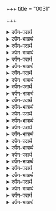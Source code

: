 +++
title = "0031"

+++
<details><summary>दर्पण-पदार्थ</summary>

पद्अर्थ: अंम्रितु = आत्मक जीवन देने वाला नाम रस। बिखिआ = माया। बिडाणी = बेगानी। धरमु = (मनुष्य जीवन के) फर्ज। अनदिनु = हर रोज। विहाणी = बीतती है। मनमुख = अपने मन के पीछे चलने वाला। अंध = (माया के मोह में) अंधे। चेतही = याद करते हैं।1।
</details>

<details><summary>दर्पण-भाषार्थ</summary>

अर्थ: अपने मन के पीछे चलने वाले लोग आत्मिक जीवन देने वाला नाम-रस छोड़ के माया में मस्त रहते हैं। (और माया की खातिर) औरों की (सेवा खुशामद) करते फिरते हैं। (इस तरह वह) अपना (मनुष्य जनम का) फर्ज भुला बैठते हैं। (पर) समझते नहीं, और (उनकी उम्र) हर वक्त दुख में बीतती जाती है। (माया के मोह में) अंधे हुए मनमुख परमात्मा को नहीं याद करते। पानी के बिना ही डूब मरते हैं। (भाव, विकारों में गलतान हो के आत्मिक मौत मरते हैं और प्राप्त भी कुछ नहीं होता)।1।
</details>

<details><summary>दर्पण-पदार्थ</summary>

पद्अर्थ: भजहु = भागो, जाओ। अंतरि = हृदय में।1। रहाउ।
</details>

<details><summary>दर्पण-भाषार्थ</summary>

अर्थ: हे (मेरे) मन! सदा परमात्मा की शरण पड़ा रह। (पर परमात्मा की शरण गुरु के शब्द द्वारा ही प्राप्त होती है) जब गुरु का शब्द हृदय में आ बसे, तब परमात्मा (हृदय में से) नहीं बिसरता।1। रहाउ।
</details>

<details><summary>दर्पण-पदार्थ</summary>

पद्अर्थ: दुसटी = दुष्टता, बदी, नीचता। पति = इज्जत। मनमुखि = मनमुख ने।2।
</details>

<details><summary>दर्पण-भाषार्थ</summary>

अर्थ: मनमुख का ये शरीर माया का पुतला बना रहता है (भाव, मनमुख माया के हाथों में नाचता रहता है)। मनमुख के हृदय में अहम् भाव टिका रहता है और विकारों की बुराई टिकी रहती है। उसका जगत में आना-जाना पैदा होना मरना हमेशा बना रहता है। मनमुख ने (लोक परलोक में) आदर-सत्कार भी गवा लिया।  
जिस ने सत्गुरू की बताई हुई सेवा की, उसने आत्मक आनन्द प्राप्त कर लिया। उसकी ज्योति प्रभु की ज्योति में मिली रहती है।2।
</details>

<details><summary>दर्पण-पदार्थ</summary>

पद्अर्थ: सुखाली = सुख+आलय, सुखों का घर, सुख देने वाली। जतु = विकारों की ओर से रोक। सतु = ऊँचा आचरण। तपु = सेवा। मंनि = मन में। अनंदि = आनंद में।3।
</details>

<details><summary>दर्पण-भाषार्थ</summary>

अर्थ: सतगुय की बताई हुई सेवा बहुत सुख देने वाली है (जो मनुष्य सेवा करता है वह) जो कुछ इच्छा करता है वही फल हासिल कर लेता है। गुरु की बताई सेवा ही जत सत तप (का मूल) है। (गुरमुख का) शरीर पवित्र हो जाता है। वह परमात्मा के नाम को अपने मन में बसा लेता है। गुरमुख दिन रात हर वक्त आत्मिक आनन्द में टिका रहता है, प्रीतम प्रभु को मिल के वह आत्मक सुख भोगता है।3।
</details>

<details><summary>दर्पण-पदार्थ</summary>

पद्अर्थ: हउ = मैं। बलि जाउ = सदके जाता हूँ। दरि = दर पे। सची = सदा स्थिर रहने वाली। वडिआई = इज्जत। सहजे = सहज, आत्मक अडोलता से। सचि = सदा स्थिर प्रभु में। समाउ = समाई, लीनता। मेलि = एकत्रता में। मिलाउ = मिलाप।4।
</details>

<details><summary>दर्पण-भाषार्थ</summary>

अर्थ: जो मनुष्य सत्गुरू की शरण पड़ते हैं, मैं उनसे कुर्बान जाता हूँ। उनको सदा स्थिर प्रभु के दर पे सदा ही आदर-सत्कार मिलता है। आत्मिक अडोलता की इनायत से उनको सदा स्थिर प्रभु में लीनता प्राप्त हो जाती है। हे नानक! ऐसे गुरमुखों की संगति में मिलाप परमात्मा की मेहर की नजर से ही मिलता है।4।12।45।
</details>

<details><summary>दर्पण-पदार्थ</summary>

पद्अर्थ: करम = (धार्मिक) कर्म। दोहागण = दुभार्गिनी, दुर्भाग्यपूर्ण स्त्री, त्यागी हुई स्त्री। तनि = शरीर पे। न आवई = ना आए, नहीं आता। पावई = पाता है। बारु = दरवाजा।1।
</details>

<details><summary>दर्पण-भाषार्थ</summary>

अर्थ: अपने मन के पीछे चलने वाले मनुष्य के (धार्मिक) कार्य करने यूँ हैं जैसे कोई त्यागी हुई स्त्री (अपने) शरीर का श्रृंगार करती है। उस का पति (उस की) सेज पर कभी नहीं आता, (वह व्यर्थ श्रृंगार करके) सदा खुआर होती है। (इस तरह मनमुख मनुष्य दिखावे के धार्मिक कामों से) प्रभु-पति की हजूरी प्राप्त नहीं कर सकता, उसे प्रभु का दर-घर नहीं दिखता।1।
</details>

<details><summary>दर्पण-पदार्थ</summary>

पद्अर्थ: इक मनि = एक मन से, एकाग्रता से। जपि = जप के।1। रहाउ।
</details>

<details><summary>दर्पण-भाषार्थ</summary>

अर्थ: हे भाई! एकाग्र मन हो के परमात्मा का नाम स्मरण कर। जो मनुष्य साधु संगति में टिका रहता हैवह परमात्मा का नाम स्मरण करके सुख प्राप्त करता है।1। रहाउ।
</details>

<details><summary>दर्पण-पदार्थ</summary>

पद्अर्थ: सोहागणी = सौभाग्यनी, अच्छे भाग्यों वाली। उर धारि = हृदय में टिका के। भतारु = खसम। हेतु = प्यार। अपारु = बहुत, अथाह।2।
</details>

<details><summary>दर्पण-भाषार्थ</summary>

अर्थ: सदा गुरु के सन्मुख रहने वाले मनुष्य सुहागनों (की तरह) हैं, वे प्रभु पति को अपने हृदय में बसा के रखते हैं। वे (सभी से) मीठे बोल बोलते हैं। झुक के (अहम् भाव से हट के, गरीब स्वभाव में) चलते हैं, उनकी हृदय सेज को प्रभु-पति भोगता है। जिस मनुष्यों ने गुरु का अटूट प्यार (अपने हृदय में बसाया है) वह उन सुहागनों की तरह हैं जिन्होंने शोभा कमाई है।2।
</details>

<details><summary>दर्पण-पदार्थ</summary>

पद्अर्थ: उदउ = उदय, प्रगटावा। भ्रम = भटकना।3।
</details>

<details><summary>दर्पण-भाषार्थ</summary>

अर्थ: जब किसी मनुष्य के भाग्य जाग पड़ें, तो अति किस्मत से उसे सत्गुरू मिल जाता है। (गुरु के मिलने से) हृदय में से दुख काटा जाता है, भटकन दूर हो जाती है, आत्मिक आनन्द की प्राप्ति होती है। जो भी मनुष्य गुरु के हुक्म में है, वह कभी भी दुख नहीं पाता।3।
</details>

<details><summary>दर्पण-पदार्थ</summary>

पद्अर्थ: सहजे = सहिज ही, आत्मिक अडोलता में। खेइ = नाश करके। सचि = सदा स्थिर रहने वाला प्रभु।4।
</details>

<details><summary>दर्पण-भाषार्थ</summary>

अर्थ: गुरु की रजा में नाम-अमृत है (जो रजा में चलता है) वह आत्मिक अडोलता में टिक के अंम्रित पीता है। जिस मनुष्यों को अमृत मिल गया, उन्होंने अपने अंदर के अहंकार को दूर करके ही इसे पीया।  
हे नानक! गुरु की शरण पड़ कर प्रभु का नाम स्मरणा चाहिए। (नाम जपने की इनायत से) सदा स्थिर प्रभु में मेल हो जाता है।4।13।46।
</details>

<details><summary>दर्पण-पदार्थ</summary>

पद्अर्थ: जा = जब। पिरु जाणै = प्रभु-पति को जान लेती है, प्रभुपति के साथ गहरा अपनत्व बना लेती है। अगै धरेइ = हवाले कर देती है। सोहागणी = सुहाग भाग वालियां जीव स्त्रीयां, भक्त जन। सहजे = आत्मिक अडोलता में टिक के। साचि = सदा स्थिर प्रभु में। साचु = सदा स्थिर प्रभु।1।
</details>

<details><summary>दर्पण-भाषार्थ</summary>

अर्थ: जब (कोई जीव-स्त्री) प्रभु-पति को अपना समझ लेती है (भाव, प्रभु-पति के साथ याद कर करके गहरा अपनत्व डाल लेती है) तो वह अपना मन उस के हवाले कर देती है (भाव, अपने मन के पीछे चलना छोड़ देती है)। अपना शरीर भी हवाले कर देती है। (भाव, ज्ञान-इंद्रिय माया की ओर से हट जाती हैं)। वह जीव-स्त्री वही उद्यम करती है जो भक्त जन करते हैं। (इस तरह) आत्मक अडोलता में टिकने से सदा स्थिर प्रभु में उसका मिलाप हो जाता है, सदा स्थिर परमात्मा उसे (अपने घर में) आदर-सत्कार देता है।1।
</details>

<details><summary>दर्पण-पदार्थ</summary>

पद्अर्थ: सभ कोइ = हरेक जीव।1। रहाउ।
</details>

<details><summary>दर्पण-भाषार्थ</summary>

अर्थ: हे भाई! गुरु की शरण पड़ने के बिना परमात्मा की भक्ति नहीं हो सकती। अगर हरेक जीव भी (परमात्मा की भक्ति वास्ते) लालसा करे, तो भी गुरु की शरण के, बिना भक्ति (की दात) नहीं मिल सकती।1। रहाउ।
</details>

<details><summary>दर्पण-पदार्थ</summary>

पद्अर्थ: फेरु = फेरा, चक्कर, गेड़ा। कामणि = जीव-स्त्री। दूजै भाइ = माया के प्यार में। नीद = शान्ति। रैणि = (जिंदगी की) रात।2।
</details>

<details><summary>दर्पण-भाषार्थ</summary>

अर्थ: पर, जो जीव-स्त्री माया के प्यार में रहती है। उसे चौरासी लाख योनियों का फेरा भुगतना पड़ता है। गुरु की शरण पड़ने के बिना आत्मिक शान्ति प्राप्त नहीं होती। उसकी (जिंदगी की रात) दुखों में गुजरती है। गुरु के शब्द के बिना प्रभु-पति नहीं मिलता। (जो मनुष्य गुरु के शब्द से वंचित रहता है) वह अपना मानव जीवन व्यर्थ कर लेता है।2।
</details>